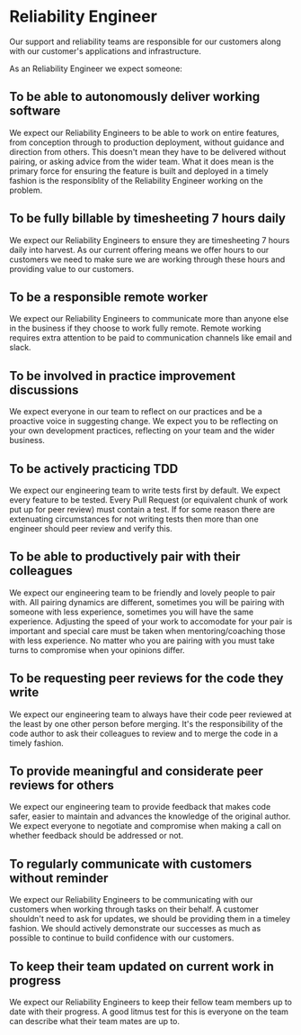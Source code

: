 # Reliability Engineer

Our support and reliability teams are responsible for our customers along with our customer's applications and infrastructure.

As an Reliability Engineer we expect someone:

## To be able to autonomously deliver working software

We expect our Reliability Engineers to be able to work on entire features, from conception through to production deployment, without guidance and direction from others. This doesn't mean they have to be delivered without pairing, or asking advice from the wider team. What it does mean is the primary force for ensuring the feature is built and deployed in a timely fashion is the responsiblity of the Reliability Engineer working on the problem.

## To be fully billable by timesheeting 7 hours daily

We expect our Reliability Engineers to ensure they are timesheeting 7 hours daily into harvest. As our current offering means we offer hours to our customers we need to make sure we are working through these hours and providing value to our customers.

## To be a responsible remote worker

We expect our Reliability Engineers to communicate more than anyone else in the business if they choose to work fully remote. Remote working requires extra attention to be paid to communication channels like email and slack.

## To be involved in practice improvement discussions

We expect everyone in our team to reflect on our practices and be a proactive voice in suggesting change. We expect you to be reflecting on your own development practices, reflecting on your team and the wider business.

## To be actively practicing TDD

We expect our engineering team to write tests first by default. We expect every feature to be tested. Every Pull Request (or equivalent chunk of work put up for peer review) must contain a test. If for some reason there are extenuating circumstances for not writing tests then more than one engineer should peer review and verify this.

## To be able to productively pair with their colleagues

We expect our engineering team to be friendly and lovely people to pair with. All pairing dynamics are different, sometimes you will be pairing with someone with less experience, sometimes you will have the same experience. Adjusting the speed of your work to accomodate for your pair is important and special care must be taken when mentoring/coaching those with less experience. No matter who you are pairing with you must take turns to compromise when your opinions differ.

## To be requesting peer reviews for the code they write

We expect our engineering team to always have their code peer reviewed at the least by one other person before merging. It's the responsibility of the code author to ask their colleagues to review and to merge the code in a timely fashion.

## To provide meaningful and considerate peer reviews for others

We expect our engineering team to provide feedback that makes code safer, easier to maintain and advances the knowledge of the original author. We expect everyone to negotiate and compromise when making a call on whether feedback should be addressed or not.

## To regularly communicate with customers without reminder

We expect our Reliability Engineers to be communicating with our customers when working through tasks on their behalf. A customer shouldn't need to ask for updates, we should be providing them in a timeley fashion. We should actively demonstrate our successes as much as possible to continue to build confidence with our customers.

## To keep their team updated on current work in progress

We expect our Reliability Engineers to keep their fellow team members up to date with their progress. A good litmus test for this is everyone on the team can describe what their team mates are up to.
